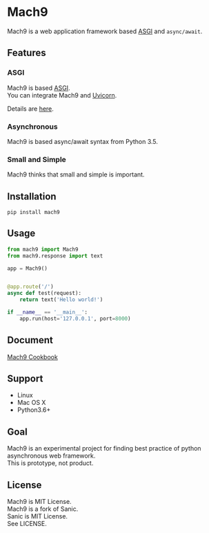 # Mach9

Mach9 is a web application framework based [ASGI](http://channels.readthedocs.io/en/stable/asgi.html) and `async/await`.  

## Features

### ASGI

Mach9 is based [ASGI](http://channels.readthedocs.io/en/stable/asgi.html).  
You can integrate Mach9 and [Uvicorn](https://github.com/encode/uvicorn).

Details are [here](https://github.com/silver-castle/mach9-cookbook/blob/master/uvicorn.md).

### Asynchronous

Mach9 is based async/await syntax from Python 3.5.

### Small and Simple

Mach9 thinks that small and simple is important.

## Installation

```
pip install mach9
```

## Usage

```python
from mach9 import Mach9
from mach9.response import text

app = Mach9()


@app.route('/')
async def test(request):
    return text('Hello world!')

if __name__ == '__main__':
    app.run(host='127.0.0.1', port=8000)
```

## Document

[Mach9 Cookbook](https://github.com/silver-castle/mach9-cookbook)

## Support

* Linux
* Mac OS X
* Python3.6+

## Goal

Mach9 is an experimental project for finding best practice of python asynchronous web framework.  
This is prototype, not product.  

## License

Mach9 is MIT License.  
Mach9 is a fork of Sanic.  
Sanic is MIT License.  
See LICENSE.
